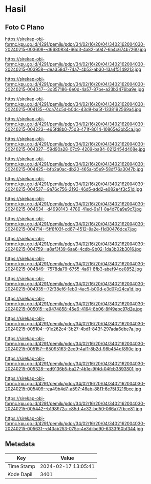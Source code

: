 # Hasil

## Foto C Plano

https://sirekap-obj-formc.kpu.go.id/4291/pemilu/pdpr/34/02/16/20/04/3402162004030-20240215-003608--d6680834-66d3-4a82-b047-6a4c674b7260.jpg

https://sirekap-obj-formc.kpu.go.id/4291/pemilu/pdpr/34/02/16/20/04/3402162004030-20240215-003958--dea358d7-74a7-4b53-ab30-13a4f5149213.jpg

https://sirekap-obj-formc.kpu.go.id/4291/pemilu/pdpr/34/02/16/20/04/3402162004030-20240215-004047--3c357186-6e0d-4a57-87be-a23b3476ba9e.jpg

https://sirekap-obj-formc.kpu.go.id/4291/pemilu/pdpr/34/02/16/20/04/3402162004030-20240215-004135--0ca74c5d-b0dc-43d9-ba5f-1338192569a4.jpg

https://sirekap-obj-formc.kpu.go.id/4291/pemilu/pdpr/34/02/16/20/04/3402162004030-20240215-004223--e65fd8b0-75d3-471f-8014-10865e3bb5ca.jpg

https://sirekap-obj-formc.kpu.go.id/4291/pemilu/pdpr/34/02/16/20/04/3402162004030-20240215-004327--59d90a28-07c9-4209-ba84-0212454d408e.jpg

https://sirekap-obj-formc.kpu.go.id/4291/pemilu/pdpr/34/02/16/20/04/3402162004030-20240215-004425--bfb2a0ac-db20-465a-b5e9-58df76a3047b.jpg

https://sirekap-obj-formc.kpu.go.id/4291/pemilu/pdpr/34/02/16/20/04/3402162004030-20240215-004537--9a76c756-2193-46d5-add2-e082e4f3c51d.jpg

https://sirekap-obj-formc.kpu.go.id/4291/pemilu/pdpr/34/02/16/20/04/3402162004030-20240215-004634--d4998143-4789-41ed-9a11-8a4d70a9e9c7.jpg

https://sirekap-obj-formc.kpu.go.id/4291/pemilu/pdpr/34/02/16/20/04/3402162004030-20240215-004714--5ff8f03f-cd67-4512-8a2e-f1d30476dce7.jpg

https://sirekap-obj-formc.kpu.go.id/4291/pemilu/pdpr/34/02/16/20/04/3402162004030-20240215-004759--a8af3f39-6aa6-4cdb-9b02-1da3b02b3016.jpg

https://sirekap-obj-formc.kpu.go.id/4291/pemilu/pdpr/34/02/16/20/04/3402162004030-20240215-004849--7578da79-6755-4a61-8fb3-abef94ce0852.jpg

https://sirekap-obj-formc.kpu.go.id/4291/pemilu/pdpr/34/02/16/20/04/3402162004030-20240215-004935--72f38ef6-1eb0-4ac5-b00d-e3d07e24ca1d.jpg

https://sirekap-obj-formc.kpu.go.id/4291/pemilu/pdpr/34/02/16/20/04/3402162004030-20240215-005015--e9474858-45e6-4164-8b06-8f49ebc97d2e.jpg

https://sirekap-obj-formc.kpu.go.id/4291/pemilu/pdpr/34/02/16/20/04/3402162004030-20240215-005104--91e262c4-3b27-4bd1-843f-297ada6dbe7a.jpg

https://sirekap-obj-formc.kpu.go.id/4291/pemilu/pdpr/34/02/16/20/04/3402162004030-20240215-005157--65095163-2ee9-4af1-8b2d-98b454df890e.jpg

https://sirekap-obj-formc.kpu.go.id/4291/pemilu/pdpr/34/02/16/20/04/3402162004030-20240215-005328--ed9136b5-ba27-4b1e-9f4d-04fcb3893801.jpg

https://sirekap-obj-formc.kpu.go.id/4291/pemilu/pdpr/34/02/16/20/04/3402162004030-20240215-005409--ea49b4d7-a597-46ab-88f1-6c75f3216bcc.jpg

https://sirekap-obj-formc.kpu.go.id/4291/pemilu/pdpr/34/02/16/20/04/3402162004030-20240215-005442--b198972a-c85d-4c32-bd50-066a77fbce81.jpg

https://sirekap-obj-formc.kpu.go.id/4291/pemilu/pdpr/34/02/16/20/04/3402162004030-20240215-005631--d43ab253-075c-4e3d-bc90-6333f60bf344.jpg


## Metadata

| Key        | Value               |
| ---------- | ------------------- |
| Time Stamp | 2024-02-17 13:05:41 |
| Kode Dapil | 3401                |



